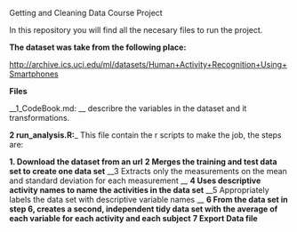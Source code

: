 Getting and Cleaning Data Course Project

In this repository you will find all the necesary files to run the project.

__The dataset was take from the following place:__

http://archive.ics.uci.edu/ml/datasets/Human+Activity+Recognition+Using+Smartphones 

__Files__


__1_CodeBook.md: __ describre the variables in the dataset and it transformations.

__2 run_analysis.R:___ This file contain the r scripts to make the job, the steps are:

__1. Download the dataset from an url__
__2 Merges the training and test data set to create one data set__
__3 Extracts only the measurements on the mean and standard deviation for each measurement __
__4 Uses descriptive activity names to name the activities in the data set__
__5 Appropriately labels the data set with descriptive variable names __
__6 From the data set in step 6, creates a second, independent tidy data set with the average of each variable for each activity and each subject__
__7 Export Data file__

